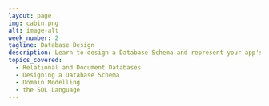 ```yaml
---
layout: page
img: cabin.png
alt: image-alt
week_number: 2
tagline: Database Design
description: Learn to design a Database Schema and represent your app's domain. Build relationships between objects, and learn the basics of SQL
topics_covered:
  - Relational and Document Databases
  - Designing a Database Schema
  - Domain Modelling
  - the SQL Language
---
```

